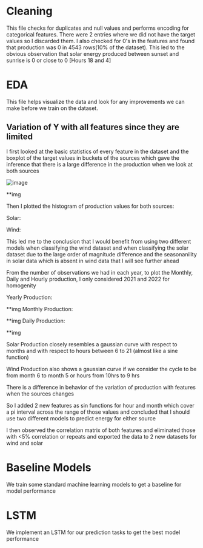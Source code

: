 # Cleaning
This file checks for duplicates and null values and performs encoding for categorical features. There were 2 entries where we did not have the target values so I discarded them. I also checked for 0's in the features and found that production was 0 in 4543 rows(10% of the dataset). This led to the obvious observation that solar energy produced between sunset and sunrise is 0 or close to 0 [Hours 18 and 4]

# EDA
This file helps visualize the data and look for any improvements we can make before we train on the dataset. 

## Variation of Y with all features since they are limited
I first looked at the basic statistics of every feature in the dataset and the boxplot of the target values in buckets of the sources which gave the inference that there is a large difference in the production when we look at both sources 

![image](https://github.com/user-attachments/assets/0cf71068-3381-4986-9004-ad822f948acd)

**img 

Then I plotted the histogram of production values for both sources:

Solar:

Wind:

This led me to the conclusion that I would benefit from using two different models when classifying the wind dataset and when classifying the solar dataset due to the large order of magnitude difference and the seasonanility in solar data which is absent in wind data that I will see further ahead 

From the number of observations we had in each year, to plot the Monthly, Daily and Hourly production, I only considered 2021 and 2022 for homogenity 

Yearly Production:

**img 
Monthly Production:

**img
Daily Production:

**img

Solar Production closely resembles a gaussian curve with respect to
months and with respect to hours between 6 to 21 (almost like a sine
function)  

Wind Production also shows a gaussian curve if we consider the cycle to
be from month 6 to month 5 or hours from 10hrs to 9 hrs

There is a difference in behavior of the variation of production with features when the sources changes 

So I added 2 new features as sin functions for hour and month which cover a pi interval across the range of those values and concluded that I should use two different models to predict energy for either source

I then observed the correlation matrix of both features and eliminated those with <5% correlation or repeats and exported the data to 2 new datasets for wind and solar 


# Baseline Models
We train some standard machine learning models to get a baseline for model performance

# LSTM 
We implement an LSTM for our prediction tasks to get the best model performance
